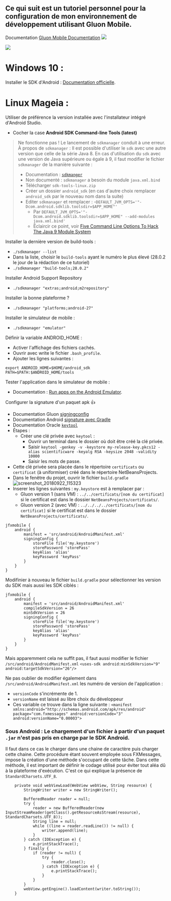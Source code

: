 Ce qui suit est un tutoriel personnel pour la configuration de mon environnement de développement utilisant Gluon Mobile.
----
Documentation [Gluon Mobile Documentation](http://docs.gluonhq.com/charm)
![](http://docs.gluonhq.com/charm/5.0.1/images/arch/gluon-arch1.png)

![](http://docs.gluonhq.com/charm/5.0.1/images/arch/gluonmobile-docs-tooling.png)

# Windows 10 :

Installer le SDK d'Android : [Documentation officielle](https://developer.android.com/studio/projects/install-ndk).

# Linux Mageia :
Utiliser de préférence la version installée avec l'installateur intégré d'Android Studio.
- Cocher la case **Android SDK Command-line Tools (latest)**

> Ne fonctionne pas ! Le lancement de `sdkmanager` conduit à une erreur.
> À propos de  `sdkmanager` :
> Il est possible d'utiliser le `sdk` avec une autre version que celle de la série Java 8. En cas d'utilisation du `sdk` avec une version de Java supérieure ou égale à 9, il faut modifier le fichier `sdkmanager` de la manière suivante :
> - Documentation : [`sdkmanger`](https://developer.android.com/studio/command-line/sdkmanager)
> - Non documenté : `sdkmanager` a besoin du module `java.xml.bind`
> - Télécharger `sdk-tools-linux.zip`
> - Créer un dossier `android_sdk` (en cas d'autre choix remplacer `android_sdk` par le nouveau nom dans la suite)
> - Editer `sdkmanager` et remplacer :
>   -`DEFAULT_JVM_OPTS='"-Dcom.android.sdklib.toolsdir=$APP_HOME"'`
>   - Par `DEFAULT_JVM_OPTS='"-Dcom.android.sdklib.toolsdir=$APP_HOME" --add-modules java.xml.bind'`
>   - Éclaircir ce point, voir [Five Command Line Options To Hack The Java 9 Module System](https://blog.codefx.org/java/five-command-line-options-to-hack-the-java-9-module-system/)

Installer la dernière version de build-tools :
- `./sdkmanager --list`
- Dans la liste, choisir le `build-tools` ayant le numéro le plus élevé (28.0.2 le jour de la rédaction de ce tutoriel)
- `./sdkmanager "build-tools;28.0.2"`

Installer Android Support Repository
- `./sdkmanager "extras;android;m2repository"`

Installer la bonne plateforme ?
- `./sdkmanager "platforms;android-27"`

Installer le simulateur de mobile :
- `./sdkmanager "emulator"`

Définir la variable ANDROID_HOME :
- Activer l'affichage des fichiers cachés.
- Ouvrir avec write le fichier `.bash_profile`.
- Ajouter les lignes suivantes :
```
export ANDROID_HOME=$HOME/android_sdk
PATH=$PATH:$ANDROID_HOME/tools
```

Tester l'application dans le simulateur de mobile :
- Documentation : [Run apps on the Android Emulator](https://developer.android.com/studio/run/emulator).

Configurer la signature d'un paquet apk :+1: 
- Documentation Gluon [signingconfig](http://docs.gluonhq.com/charm/5.0.1/#_signingconfig)
- Documentation Android [signature avec Gradle](https://developer.android.com/studio/publish/app-signing#gradle-sign)
- Documentation Oracle [`keytool`](https://docs.oracle.com/javase/10/tools/keytool.htm#JSWOR-GUID-5990A2E4-78E3-47B7-AE75-6D1826259549)
- Étapes :
  - Créer une clé privée avec `keytool` :
    - Ouvrir un terminal dans le dossier où doit être créé la clé privée.
    - Saisir `keytool -genkey -v -keystore my-release-key.pkcs12 -alias scientificware -keyalg RSA -keysize 2048 -validity 10000`
    - Saisir les mots de passe.
- Cette clé privée sera placée dans le répertoire `certificats` ou `certificat` (à uniformiser) créé dans le répertoire NetBeansProjects.
- Dans le fenêtre du projet, ouvrir le fichier `build.gradle` ![screenshot_20180922_115323](https://user-images.githubusercontent.com/19194678/45916110-dd13cb80-be60-11e8-9835-7eb8a7da5d59.png)
- Inserer les lignes suivantes : `my.keystore` est à remplacer par :
  - Gluon version 1 (sans VM) : `../../certificats/[nom du certificat]` si le certificat est dans le dossier `NetBeansProjects/certificats/`.
  - Gluon version 2 (avec VM) : `../../../../certificats/[nom du certificat]` si le certificat est dans le dossier `NetBeansProjects/certificats/`.
```
jfxmobile {
    android {
        manifest = 'src/android/AndroidManifest.xml'
        signingConfig {
            storeFile file('my.keystore')
            storePassword 'storePass'
            keyAlias 'alias'
            keyPassword 'keyPass'
        }
    }
}
```

Modifinier à nouveau le fichier `build.gradle` pour sélectionner les version du SDK mais aussi les SDK ciblés :

```
jfxmobile {
    android {
        manifest = 'src/android/AndroidManifest.xml'
        compileSdkVersion = 26
        minSdkVersion = 26
        signingConfig {
            storeFile file('my.keystore')
            storePassword 'storePass'
            keyAlias 'alias'
            keyPassword 'keyPass'
        }
    }
}
```

Mais apparemment cela ne suffit pas, il faut aussi modifier le fichier `/src/android/AndroidManifest.xml`
`<uses-sdk android:minSdkVersion="9" android:targetSdkVersion="26"/>`

Ne pas oublier de modifier également dans `/src/android/AndroidManifest.xml` les numéro de version de l'application :
- `versionCode` s'incrémente de 1.
- `versionName` est laissé au libre choix du développeur
- Ces variable ce trouve dans la ligne suivante :
`<manifest xmlns:android="http://schemas.android.com/apk/res/android" package="com.fxmessages" android:versionCode="3" android:versionName="0.00003">`

### Sous Android : Le chargement d'un fichier à partir d'un paquet `.jar` n'est pas pris en charge par le SDK Android.
Il faut dans ce cas le charger dans une chaine de caractère puis charger cette chaine.
Cette procédure étant souvent employée sous FXMessages, impose la création d'une méthode s'occupant de cette tâche.
Dans cette méthode, il est important de définir le codage utilisé pour éviter tout aléa dû à la plateforme d'exécution. C'est ce qui explique la présence de `StandardCharsets.UTF_8`.
```
    private void webViewLoad(WebView webView, String resource) {
        StringWriter writer = new StringWriter();

        BufferedReader reader = null;
        try {
            reader = new BufferedReader(new InputStreamReader(getClass().getResourceAsStream(resource), StandardCharsets.UTF_8));
            String line = null;
            while ((line = reader.readLine()) != null) {
                writer.append(line);
            }
        } catch (IOException e) {
            e.printStackTrace();
        } finally {
            if (reader != null) {
                try {
                    reader.close();
                } catch (IOException e) {
                    e.printStackTrace();
                }
            }
        }
        webView.getEngine().loadContent(writer.toString());
    }
```
